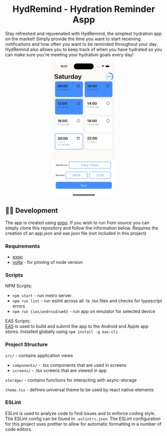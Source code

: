 <h1 align="center">HydRemind - Hydration Reminder Aspp</h1>

Stay refreshed and rejuvenated with HydRemind, the simplest hydration app on the market!
Simply provide the time you want to start receiving notifications and how often you want to be reminded throughout your day.
HydRemind also allows you to keep track of when you have hydrated so you can make sure you're meeting your hydration goals every day!

<div align="center">

<!-- ![App Screenshot](assets/appScreenshot.png) -->
<img src="assets/appScreenshot.png" alt="App Screenshot" width="200"/>

</div>

## 👩‍💻 Development

The app is created using [expo](https://expo.dev/). If you wish to run from source you can simply clone this repository and follow the information below.
Requires the creation of an app.json and eas.json file (not included in this project)

### Requirements

- [expo](https://expo.dev/)
- [volta](https://volta.sh/) - for pinning of node version

### Scripts

NPM Scripts:

- `npm start` - run metro server
- `npm run lint` - run eslint across all .ts .tsx files and checks for typescript errors
- `npm run {ios/android/web}` - run app on emulator for selected device

EAS Scripts:  
[EAS](https://docs.expo.dev/eas/) is used to build and submit the app to the Android and Apple app stores. Installed globally using `npm install -g eas-cli`

### Project Structure

`src/` - contains application views

- `components/` - .tsx components that are used in screens
- `screens/` - .tsx screens that are viewed in app

`storage/` - contains functions for interacting with async-storage

`theme.tsx` - defines universal theme to be used by react native elements

### ESLint

ESLint is used to analyze code to find issues and to enforce coding style. The ESLint config can be found in `.eslintrc.json`.
The ESLint configuration for this project uses prettier to allow for automatic formatting in a number of code editors.
